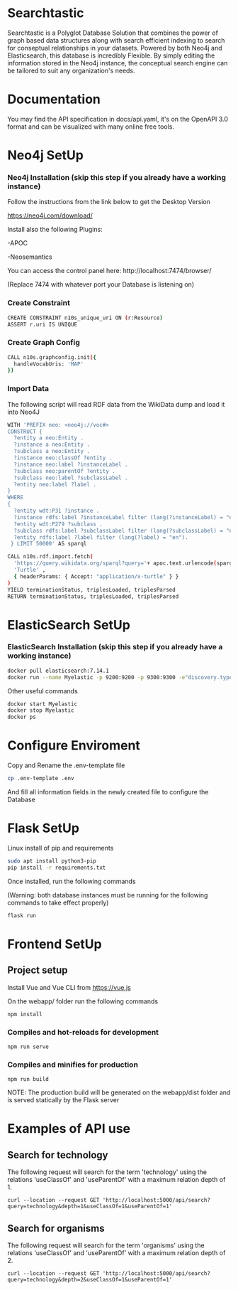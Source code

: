 # Searchtastic

Searchtastic is a Polyglot Database Solution that combines the power of graph based data structures along with search efficient indexing to search for conseptual relationships in your datasets. Powered by both Neo4j and Elasticsearch, this database is incredibly Flexible. By simply editing the information stored in the Neo4j instance, the conceptual search engine can be tailored to suit any organization's needs.


# Documentation

You may find the API specification in docs/api.yaml, it's on the OpenAPI 3.0 format and can be visualized
with many online free tools.

# Neo4j SetUp

### Neo4j Installation (skip this step if you already have a working instance)

Follow the instructions from the link below to get the Desktop Version

https://neo4j.com/download/

Install also the following Plugins:

-APOC

-Neosemantics

You can access the control panel here:
http://localhost:7474/browser/

(Replace 7474 with whatever port your Database is listening on)

### Create Constraint
```bash
CREATE CONSTRAINT n10s_unique_uri ON (r:Resource)
ASSERT r.uri IS UNIQUE
```

### Create Graph Config
```bash
CALL n10s.graphconfig.init({
  handleVocabUris: 'MAP'
})
```

### Import Data

The following script will read RDF data from the WikiData dump and load it into Neo4J

```bash
WITH 'PREFIX neo: <neo4j://voc#>
CONSTRUCT { 
  ?entity a neo:Entity . 
  ?instance a neo:Entity .
  ?subclass a neo:Entity .
  ?instance neo:classOf ?entity .  
  ?instance neo:label ?instanceLabel .
  ?subclass neo:parentOf ?entity .  
  ?subclass neo:label ?subclassLabel .
  ?entity neo:label ?label . 
}
WHERE
{
  ?entity wdt:P31 ?instance .
  ?instance rdfs:label ?instanceLabel filter (lang(?instanceLabel) = "en").
  ?entity wdt:P279 ?subclass .
  ?subclass rdfs:label ?subclassLabel filter (lang(?subclassLabel) = "en").
  ?entity rdfs:label ?label filter (lang(?label) = "en").
 } LIMIT 50000' AS sparql

CALL n10s.rdf.import.fetch(
  'https://query.wikidata.org/sparql?query='+ apoc.text.urlencode(sparql),
  'Turtle' ,
  { headerParams: { Accept: "application/x-turtle" } }
)
YIELD terminationStatus, triplesLoaded, triplesParsed
RETURN terminationStatus, triplesLoaded, triplesParsed
```

# ElasticSearch SetUp

### ElasticSearch Installation (skip this step if you already have a working instance)
```bash
docker pull elasticsearch:7.14.1
docker run --name Myelastic -p 9200:9200 -p 9300:9300 -e"discovery.type=single-node" elasticsearch:7.14.1
```
Other useful commands
```bash
docker start Myelastic
docker stop Myelastic
docker ps
```
# Configure Enviroment

Copy and Rename the .env-template file

```bash
cp .env-template .env
```
And fill all information fields in the newly created file to configure the Database

# Flask SetUp
Linux install of pip and requirements

```bash
sudo apt install python3-pip
pip install -r requirements.txt
```
Once installed, run the following commands

(Warning: both database instances must be running for the following commands to take effect properly)

```bash
flask run
```
# Frontend SetUp
## Project setup

Install Vue and Vue CLI from https://vue.js

On the webapp/ folder run the following commands

```
npm install
```

### Compiles and hot-reloads for development
```
npm run serve
```

### Compiles and minifies for production
```
npm run build
```

NOTE: The production build will be generated on the webapp/dist folder and is served
statically by the Flask server

# Examples of API use

## Search for technology

The following request will search for the term 'technology' using the relations 'useClassOf' and 'useParentOf'
with a maximum relation depth of 1.

```
curl --location --request GET 'http://localhost:5000/api/search?query=technology&depth=1&useClassOf=1&useParentOf=1'
```

## Search for organisms

The following request will search for the term 'organisms' using the relations 'useClassOf' and 'useParentOf'
with a maximum relation depth of 2.

```
curl --location --request GET 'http://localhost:5000/api/search?query=technology&depth=2&useClassOf=1&useParentOf=1'
```